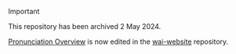 > [!IMPORTANT]
> This repository has been archived 2 May 2024.
>
> [Pronunciation Overview](https://www.w3.org/WAI/pronunciation/) is now edited in the [wai-website](https://github.com/w3c/wai-website) repository.
